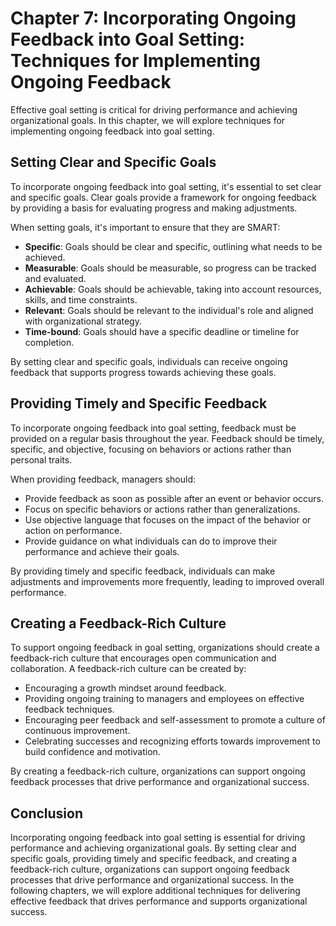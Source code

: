 Chapter 7: Incorporating Ongoing Feedback into Goal Setting: Techniques for Implementing Ongoing Feedback
=========================================================================================================

Effective goal setting is critical for driving performance and achieving organizational goals. In this chapter, we will explore techniques for implementing ongoing feedback into goal setting.

Setting Clear and Specific Goals
--------------------------------

To incorporate ongoing feedback into goal setting, it's essential to set clear and specific goals. Clear goals provide a framework for ongoing feedback by providing a basis for evaluating progress and making adjustments.

When setting goals, it's important to ensure that they are SMART:

* **Specific**: Goals should be clear and specific, outlining what needs to be achieved.
* **Measurable**: Goals should be measurable, so progress can be tracked and evaluated.
* **Achievable**: Goals should be achievable, taking into account resources, skills, and time constraints.
* **Relevant**: Goals should be relevant to the individual's role and aligned with organizational strategy.
* **Time-bound**: Goals should have a specific deadline or timeline for completion.

By setting clear and specific goals, individuals can receive ongoing feedback that supports progress towards achieving these goals.

Providing Timely and Specific Feedback
--------------------------------------

To incorporate ongoing feedback into goal setting, feedback must be provided on a regular basis throughout the year. Feedback should be timely, specific, and objective, focusing on behaviors or actions rather than personal traits.

When providing feedback, managers should:

* Provide feedback as soon as possible after an event or behavior occurs.
* Focus on specific behaviors or actions rather than generalizations.
* Use objective language that focuses on the impact of the behavior or action on performance.
* Provide guidance on what individuals can do to improve their performance and achieve their goals.

By providing timely and specific feedback, individuals can make adjustments and improvements more frequently, leading to improved overall performance.

Creating a Feedback-Rich Culture
--------------------------------

To support ongoing feedback in goal setting, organizations should create a feedback-rich culture that encourages open communication and collaboration. A feedback-rich culture can be created by:

* Encouraging a growth mindset around feedback.
* Providing ongoing training to managers and employees on effective feedback techniques.
* Encouraging peer feedback and self-assessment to promote a culture of continuous improvement.
* Celebrating successes and recognizing efforts towards improvement to build confidence and motivation.

By creating a feedback-rich culture, organizations can support ongoing feedback processes that drive performance and organizational success.

Conclusion
----------

Incorporating ongoing feedback into goal setting is essential for driving performance and achieving organizational goals. By setting clear and specific goals, providing timely and specific feedback, and creating a feedback-rich culture, organizations can support ongoing feedback processes that drive performance and organizational success. In the following chapters, we will explore additional techniques for delivering effective feedback that drives performance and supports organizational success.
